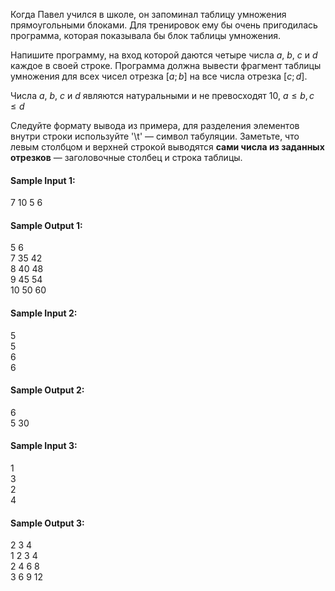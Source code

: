 Когда Павел учился в школе, он запоминал таблицу умножения прямоугольными блоками. Для тренировок ему бы очень
пригодилась программа, которая показывала бы блок таблицы умножения.

Напишите программу, на вход которой даются четыре числа $a$, $b$, $c$ и $d$ каждое в своей строке. Программа должна
вывести фрагмент таблицы умножения для всех чисел отрезка $[a; b]$ на все числа отрезка $[c; d]$.

Числа $a$, $b$, $c$ и $d$ являются натуральными и не превосходят 10, $a \leq b, c \leq d$

Следуйте формату вывода из примера, для разделения элементов внутри строки используйте '\t' — символ табуляции.
Заметьте, что левым столбцом и верхней строкой выводятся **сами числа из заданных отрезков** — заголовочные столбец и
строка таблицы.

#### Sample Input 1:

7
10
5
6

#### Sample Output 1:

5 6  
7 35 42  
8 40 48  
9 45 54  
10 50 60

#### Sample Input 2:

5  
5  
6  
6

#### Sample Output 2:

6  
5 30

#### Sample Input 3:

1  
3  
2  
4

#### Sample Output 3:

2 3 4  
1 2 3 4  
2 4 6 8  
3 6 9 12